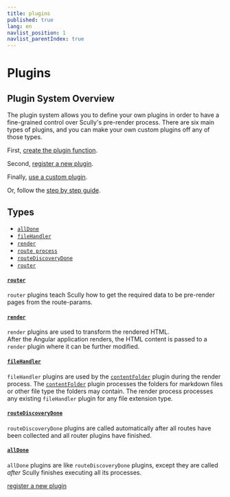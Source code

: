 ```yaml
---
title: plugins
published: true
lang: en
navlist_position: 1
navlist_parentIndex: true
---
```


# Plugins <!-- omit in toc -->

## Plugin System Overview <!-- omit in toc -->

The plugin system allows you to define your own plugins in order to have a fine-grained control over Scully's pre-render process.
There are six main types of plugins, and you can make your own custom plugins off any of those types.

First, [create the plugin function](/docs/learn/plugins/create-a-plugin-function.md).

Second, [register a new plugin](/docs/learn/plugins/register-a-new-plugin.md).

Finally, [use a custom plugin](/docs/learn/plugins/use-a-custom-plugin).

Or, follow the [step by step guide](/docs/learn/plugins/).

## Types <!-- omit in toc -->

<div class="docs-toc no-spacing"></div>

- [`allDone`](#alldone)
- [`fileHandler`](#filehandler)
- [`render`](#render)
- [`route process`](#routeprocess)
- [`routeDiscoveryDone`](#routediscoverydone)
- [`router`](#router)

#### [`router`](/docs/learn/plugins/types/router)

`router` plugins teach Scully how to get the required data to be pre-render pages from the route-params.

#### [`render`](/docs/learn/plugins/types/render)

`render` plugins are used to transform the rendered HTML.  
After the Angular application renders, the HTML content is passed to a `render` plugin where it can be further modified.

#### [`fileHandler`](/docs/learn/plugins/types/file-handler)

`fileHandler` plugins are used by the [`contentFolder`](/docs/learn/plugins/built-in-plugins/contentFolder) plugin during the render process. The [`contentFolder`](/docs/learn/plugins/built-in-plugins/contentFolder) plugin processes the folders for markdown files or other file type the folders may contain. The render process processes any existing `fileHandler` plugin for any file extension type.

#### [`routeDiscoveryDone`](/docs/learn/plugins/types/routeDiscoveryDone)

`routeDiscoveryDone` plugins are called automatically after all routes have been collected and all router plugins have finished.

#### [`allDone`](/docs/learn/plugins/types/allDone)

`allDone` plugins are like `routeDiscoveryDone` plugins, except they are called _after_ Scully finishes executing all its processes.

<div class="docs-prev_next">
  <a class="next" href="/docs/learn/plugins/register-a-new-plugin">register a new plugin</a>
</div>
